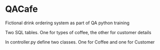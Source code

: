 # QACafe
Fictional drink ordering system as part of QA python training

Two SQL tables. One for types of coffee, the other for customer details

In controller.py define two classes. One for Coffee and one for Customer
